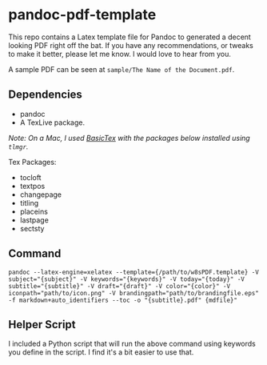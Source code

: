 # pandoc-pdf-template

This repo contains a Latex template file for Pandoc to generated a decent looking PDF right off the bat. If you have any recommendations, or tweaks to make it better, please let me know. I would love to hear from you.

A sample PDF can be seen at `sample/The Name of the Document.pdf`.

## Dependencies

* pandoc
* A TexLive package.

*Note: On a Mac, I used [BasicTex](http://www.tug.org/mactex/morepackages.html) with the packages below installed using `tlmgr`.*

Tex Packages:

* tocloft
* textpos
* changepage
* titling
* placeins
* lastpage
* sectsty


## Command

`pandoc --latex-engine=xelatex --template={/path/to/w8sPDF.template} -V subject="{subject}" -V keywords="{keywords}" -V today="{today}" -V subtitle="{subtitle}" -V draft="{draft}" -V color="{color}" -V iconpath="path/to/icon.png" -V brandingpath="path/to/brandingfile.eps" -f markdown+auto_identifiers --toc -o "{subtitle}.pdf" {mdfile}"`

## Helper Script

I included a Python script that will run the above command using keywords you define in the script. I find it's a bit easier to use that.
